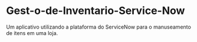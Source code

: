 # Gest-o-de-Inventario-Service-Now
Um aplicativo utilizando a plataforma do ServiceNow para o manuseamento de itens em uma loja.
